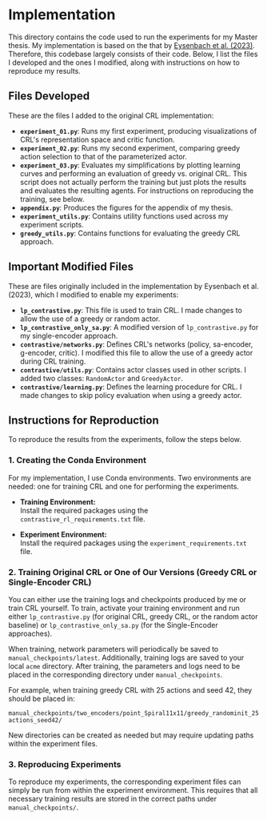 # Implementation

This directory contains the code used to run the experiments for my Master thesis.
My implementation is based on the that by [Eysenbach et al. (2023)](https://github.com/google-research/google-research/tree/master/contrastive_rl).
Therefore, this codebase largely consists of their code.
Below, I list the files I developed and the ones I modified, along with instructions on how to reproduce my results.

## Files Developed

These are the files I added to the original CRL implementation:

- **`experiment_01.py`**: Runs my first experiment, producing visualizations of CRL's representation space and critic function.
- **`experiment_02.py`**: Runs my second experiment, comparing greedy action selection to that of the parameterized actor.
- **`experiment_03.py`**: Evaluates my simplifications by plotting learning curves and performing an evaluation of greedy vs. original CRL. This script does not actually perform the training but just plots the results and evaluates the resulting agents. For instructions on reproducing the training, see below.
- **`appendix.py`**: Produces the figures for the appendix of my thesis.
- **`experiment_utils.py`**: Contains utility functions used across my experiment scripts.
- **`greedy_utils.py`**: Contains functions for evaluating the greedy CRL approach.

## Important Modified Files

These are files originally included in the implementation by Eysenbach et al. (2023), which I modified to enable my experiments:

- **`lp_contrastive.py`**: This file is used to train CRL. I made changes to allow the use of a greedy or random actor.
- **`lp_contrastive_only_sa.py`**: A modified version of `lp_contrastive.py` for my single-encoder approach.
- **`contrastive/networks.py`**: Defines CRL's networks (policy, sa-encoder, g-encoder, critic). I modified this file to allow the use of a greedy actor during CRL training.
- **`contrastive/utils.py`**: Contains actor classes used in other scripts. I added two classes: `RandomActor` and `GreedyActor`.
- **`contrastive/learning.py`**: Defines the learning procedure for CRL. I made changes to skip policy evaluation when using a greedy actor.

## Instructions for Reproduction

To reproduce the results from the experiments, follow the steps below.

### 1. Creating the Conda Environment

For my implementation, I use Conda environments. Two environments are needed: one for training CRL and one for performing the experiments.

- **Training Environment:**  
  Install the required packages using the `contrastive_rl_requirements.txt` file.

- **Experiment Environment:**  
  Install the required packages using the `experiment_requirements.txt` file.

### 2. Training Original CRL or One of Our Versions (Greedy CRL or Single-Encoder CRL)

You can either use the training logs and checkpoints produced by me or train CRL yourself. To train, activate your training environment and run either `lp_contrastive.py` (for original CRL, greedy CRL, or the random actor baseline) or `lp_contrastive_only_sa.py` (for the Single-Encoder approaches).

When training, network parameters will periodically be saved to `manual_checkpoints/latest`. Additionally, training logs are saved to your local `acme` directory. After training, the parameters and logs need to be placed in the corresponding directory under `manual_checkpoints`.

For example, when training greedy CRL with 25 actions and seed 42, they should be placed in:

`manual_checkpoints/two_encoders/point_Spiral11x11/greedy_randominit_25actions_seed42/`

New directories can be created as needed but may require updating paths within the experiment files.

### 3. Reproducing Experiments

To reproduce my experiments, the corresponding experiment files can simply be run from within the experiment environment. This requires that all necessary training results are stored in the correct paths under `manual_checkpoints/`.

